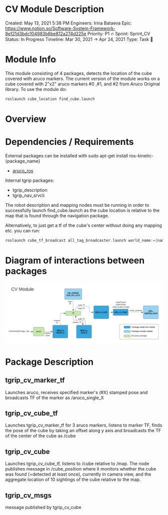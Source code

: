 # CV Module Description

Created: May 13, 2021 5:38 PM
Engineers: Irina Bataeva
Epic: https://www.notion.so/Software-System-Framework-8e121d3bdc104983b6be812a274d225e
Priority: P1 🔥
Sprint: Sprint_CV
Status: In Progress
Timeline: Mar 30, 2021 → Apr 24, 2021
Type: Task 🔨

# Module Info

This module consisting of 4 packages, detects the location of the cube covered with aruco markers. The current version of the module works on a cube covered with 2"x2" aruco markers #0 ,#1, and #2 from Aruco Original library. To use the module do:

```cpp
roslaunch cube_location find_cube.launch
```

# Overview

# Dependencies / Requirements

External packages can be installed with sudo apt-get install ros-kinetic-{package_name}

- [aruco_ros](http://wiki.ros.org/aruco_ros)

Internal tgrip packages:

- tgrip_description
- tgrip_nav_srvcli

The robot description and mapping nodes must be running in order to successfully launch find_cube.launch as the cube location is relative to the map that is found through the navigation package.

Alternatively, to just get a tf of the cube's center without doing any mapping etc. you can run:

```cpp
roslaunch cube_tf_broadcast all_tag_broadcaster.launch world_name:={name_of_frame_that_exists}
```

# Diagram of interactions between packages

![package_diagram.png](package_diagram.png)

# Package Description

## tgrip_cv_marker_tf

Launches aruco, receives specified marker's (#X) stamped pose and broadcasts TF of the marker as /aruco_single_X

## tgrip_cv_cube_tf

Launches tgrip_cv_marker_tf for 3 aruco markers, listens to marker TF, finds the pose of the cube by taking an offset along y axis and broadcasts the TF of the center of the cube as /cube

## tgrip_cv_cube

Launches tgrip_cv_cube_tf, listens to /cube relative to /map. The node publishes message in /cube_position where it monitors whether the cube was found (=detected at least once), currently in camera view, and the aggregate location of 10 sightings of the cube relative to the map.

## tgrip_cv_msgs

message published by tgrip_cv_cube
